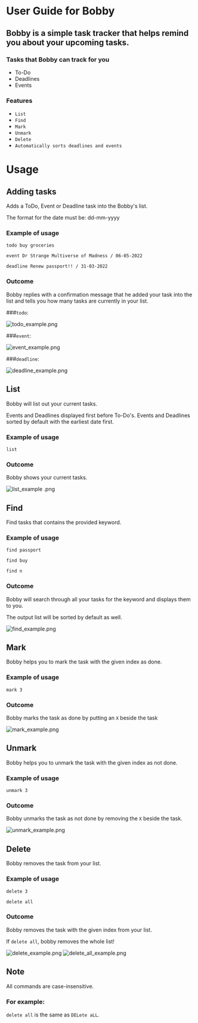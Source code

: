 # User Guide for Bobby

## Bobby is a simple task tracker that helps remind you about your upcoming tasks.

### Tasks that Bobby can track for you
- To-Do
- Deadlines
- Events

### Features
- `List`
- `Find`
- `Mark` 
- `Unmark`
- `Delete`
- `Automatically sorts deadlines and events`

# Usage

## Adding tasks

Adds a ToDo, Event or Deadline task into the Bobby's list. 

The format for the date must be: dd-mm-yyyy

### Example of usage 

`todo buy groceries`

`event Dr Strange Multiverse of Madness / 06-05-2022`

`deadline Renew passport!! / 31-03-2022`

### Outcome

Bobby replies with a confirmation message that he added your task into the list
and tells you how many tasks are currently in your list. 

###`todo`: 

![todo_example.png](todo.png)

###`event`:

![event_example.png](event.png)

###`deadline`:

![deadline_example.png](deadline.png)

## List

Bobby will list out your current tasks. 

Events and Deadlines displayed first before To-Do's. 
Events and Deadlines sorted by default with the earliest date first.

### Example of usage
`list`

### Outcome
Bobby shows your current tasks.

![list_example .png](list.png)

## Find

Find tasks that contains the provided keyword.

### Example of usage
`find passport`

`find buy`

`find n`

### Outcome
Bobby will search through all your tasks for the keyword and displays them to you.

The output list will be sorted by default as well.

![find_example.png](find.png)

## Mark

Bobby helps you to mark the task with the given index as done.

### Example of usage

`mark 3`

### Outcome
Bobby marks the task as done by putting an `X` beside the task 

![mark_example.png](mark.png)

## Unmark

Bobby helps you to unmark the task with the given index as not done.

### Example of usage

`unmark 3`

### Outcome
Bobby unmarks the task as not done by removing the `X` beside the task.


![unmark_example.png](unmark.png)

## Delete

Bobby removes the task from your list.

### Example of usage

`delete 3`

`delete all`

### Outcome
Bobby removes the task with the given index from your list.

If `delete all`, bobby removes the whole list!

![delete_example.png](delete.png)
![delete_all_example.png](delete_all.png)

## Note
All commands are case-insensitive.
### For example:
`delete all` is the same as `DELete aLL`.